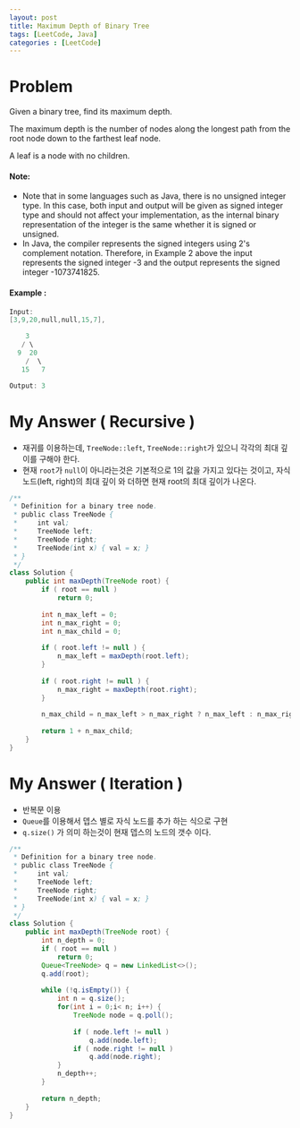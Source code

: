 ```yaml
---
layout: post
title: Maximum Depth of Binary Tree
tags: [LeetCode, Java]
categories : [LeetCode]
---
```


# Problem

Given a binary tree, find its maximum depth.

The maximum depth is the number of nodes along the longest path from the root node down to the farthest leaf node.

A leaf is a node with no children.

#### Note:

* Note that in some languages such as Java, there is no unsigned integer type. In this case, both input and output will be given as signed integer type and should not affect your implementation, as the internal binary representation of the integer is the same whether it is signed or unsigned.
* In Java, the compiler represents the signed integers using 2's complement notation. Therefore, in Example 2 above the input represents the signed integer -3 and the output represents the signed integer -1073741825.

#### Example :

```swift
Input:
[3,9,20,null,null,15,7],

    3
   / \
  9  20
    /  \
   15   7

Output: 3
```

# My Answer ( Recursive )

* 재귀를 이용하는데, `TreeNode::left`, `TreeNode::right`가 있으니 각각의 최대 깊이를 구해야 한다.
* 현재 `root`가 `null`이 아니라는것은 기본적으로 1의 값을 가지고 있다는 것이고, 자식 노드(left, right)의 최대 깊이 와 더하면 현재 root의 최대 깊이가 나온다.
  
```java
/**
 * Definition for a binary tree node.
 * public class TreeNode {
 *     int val;
 *     TreeNode left;
 *     TreeNode right;
 *     TreeNode(int x) { val = x; }
 * }
 */
class Solution {
    public int maxDepth(TreeNode root) {
        if ( root == null )
            return 0;
        
        int n_max_left = 0;
        int n_max_right = 0;
        int n_max_child = 0;
        
        if ( root.left != null ) {
            n_max_left = maxDepth(root.left);
        }
        
        if ( root.right != null ) {
            n_max_right = maxDepth(root.right);
        }
        
        n_max_child = n_max_left > n_max_right ? n_max_left : n_max_right;
        
        return 1 + n_max_child;
    }    
}
```

# My Answer ( Iteration )

* 반복문 이용
* `Queue`를 이용해서 뎁스 별로 자식 노드를 추가 하는 식으로 구현
* `q.size()` 가 의미 하는것이 현재 뎁스의 노드의 갯수 이다.
  
```java
/**
 * Definition for a binary tree node.
 * public class TreeNode {
 *     int val;
 *     TreeNode left;
 *     TreeNode right;
 *     TreeNode(int x) { val = x; }
 * }
 */
class Solution {
    public int maxDepth(TreeNode root) {
        int n_depth = 0;
        if ( root == null )
            return 0;
        Queue<TreeNode> q = new LinkedList<>();
        q.add(root);
        
        while (!q.isEmpty()) {               
            int n = q.size();
            for(int i = 0;i< n; i++) {
                TreeNode node = q.poll();    
                
                if ( node.left != null )
                    q.add(node.left);
                if ( node.right != null )
                    q.add(node.right);
            }
            n_depth++;   
        }
        
        return n_depth;
    }
}
```
